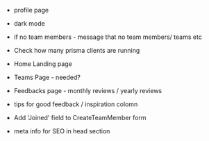 - profile page
- dark mode
- if no team members - message that no team members/ teams etc
- Check how many prisma clients are running
- Home Landing page
- Teams Page - needed?
- Feedbacks page - monthly reviews / yearly reviews
- tips for good feedback / inspiration colomn
- Add 'Joined' field to CreateTeamMember form

- meta info for SEO in head section
